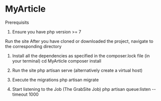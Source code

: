 # MyArticle

Prerequisits
1) Ensure you have php version >= 7

Run the site
After you have cloned or downloaded the project, navigate to the corresponding directory

1) Install all the dependencies as specified in the composer.lock file (in your terminal)
   cd MyArticle
   composer install 

2) Run the site
   php artisan serve
   (alternatively create a virtual host)

3) Execute the migrations
   php artisan migrate

4) Start listening to the Job (The GrabSite Job)
   php artisan queue:listen --timeout 1000
